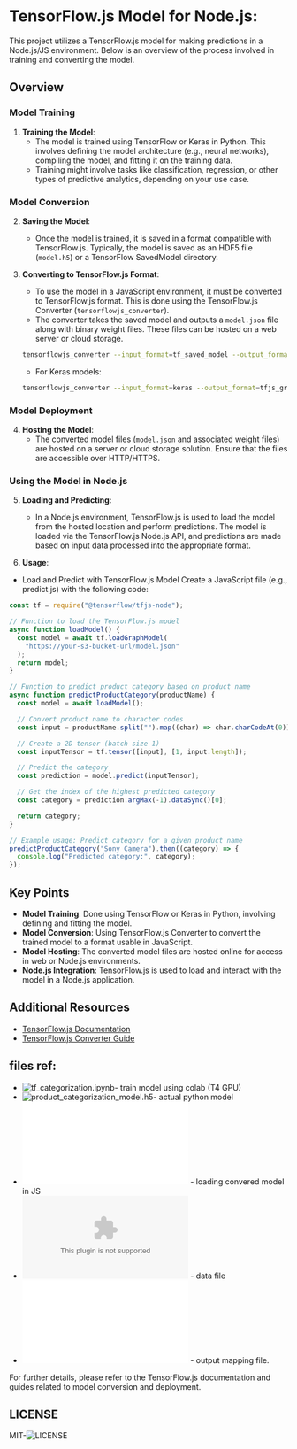 # TensorFlow.js Model for Node.js:

This project utilizes a TensorFlow.js model for making predictions in a Node.js/JS environment. Below is an overview of the process involved in training and converting the model.

## Overview

### Model Training

1. **Training the Model**:
   - The model is trained using TensorFlow or Keras in Python. This involves defining the model architecture (e.g., neural networks), compiling the model, and fitting it on the training data.
   - Training might involve tasks like classification, regression, or other types of predictive analytics, depending on your use case.

### Model Conversion

2. **Saving the Model**:

   - Once the model is trained, it is saved in a format compatible with TensorFlow.js. Typically, the model is saved as an HDF5 file (`model.h5`) or a TensorFlow SavedModel directory.

3. **Converting to TensorFlow.js Format**:

   - To use the model in a JavaScript environment, it must be converted to TensorFlow.js format. This is done using the TensorFlow.js Converter (`tensorflowjs_converter`).
   - The converter takes the saved model and outputs a `model.json` file along with binary weight files. These files can be hosted on a web server or cloud storage.

   ```bash
   tensorflowjs_converter --input_format=tf_saved_model --output_format=tfjs_graph_model /path/to/saved_model /path/to/tfjs_model
   ```

   - For Keras models:

   ```bash
   tensorflowjs_converter --input_format=keras --output_format=tfjs_graph_model /path/to/model.h5 /path/to/tfjs_model
   ```

### Model Deployment

4. **Hosting the Model**:
   - The converted model files (`model.json` and associated weight files) are hosted on a server or cloud storage solution. Ensure that the files are accessible over HTTP/HTTPS.

### Using the Model in Node.js

5. **Loading and Predicting**:

   - In a Node.js environment, TensorFlow.js is used to load the model from the hosted location and perform predictions. The model is loaded via the TensorFlow.js Node.js API, and predictions are made based on input data processed into the appropriate format.

6. **Usage**:

- Load and Predict with TensorFlow.js Model
  Create a JavaScript file (e.g., predict.js) with the following code:

```js
const tf = require("@tensorflow/tfjs-node");

// Function to load the TensorFlow.js model
async function loadModel() {
  const model = await tf.loadGraphModel(
    "https://your-s3-bucket-url/model.json"
  );
  return model;
}

// Function to predict product category based on product name
async function predictProductCategory(productName) {
  const model = await loadModel();

  // Convert product name to character codes
  const input = productName.split("").map((char) => char.charCodeAt(0));

  // Create a 2D tensor (batch size 1)
  const inputTensor = tf.tensor([input], [1, input.length]);

  // Predict the category
  const prediction = model.predict(inputTensor);

  // Get the index of the highest predicted category
  const category = prediction.argMax(-1).dataSync()[0];

  return category;
}

// Example usage: Predict category for a given product name
predictProductCategory("Sony Camera").then((category) => {
  console.log("Predicted category:", category);
});
```

## Key Points

- **Model Training**: Done using TensorFlow or Keras in Python, involving defining and fitting the model.
- **Model Conversion**: Using TensorFlow.js Converter to convert the trained model to a format usable in JavaScript.
- **Model Hosting**: The converted model files are hosted online for access in web or Node.js environments.
- **Node.js Integration**: TensorFlow.js is used to load and interact with the model in a Node.js application.

## Additional Resources

- [TensorFlow.js Documentation](https://www.tensorflow.org/js)
- [TensorFlow.js Converter Guide](https://www.tensorflow.org/js/guide/conversion)

## files ref:

- ![tf_categorization.ipynb](tf_categorization.ipynb)- train model using colab (T4 GPU)
- ![product_categorization_model.h5](product_categorization_model.h5)- actual python model
- ![tensorflow.js](tensorflow.js) - loading convered model in JS
- ![pricerunner_aggregate.csv](pricerunner_aggregate.csv) - data file
- ![int_to_product_map_dict.json](int_to_product_map_dict.json) - output mapping file.

For further details, please refer to the TensorFlow.js documentation and guides related to model conversion and deployment.

## LICENSE

MIT-![LICENSE]()
